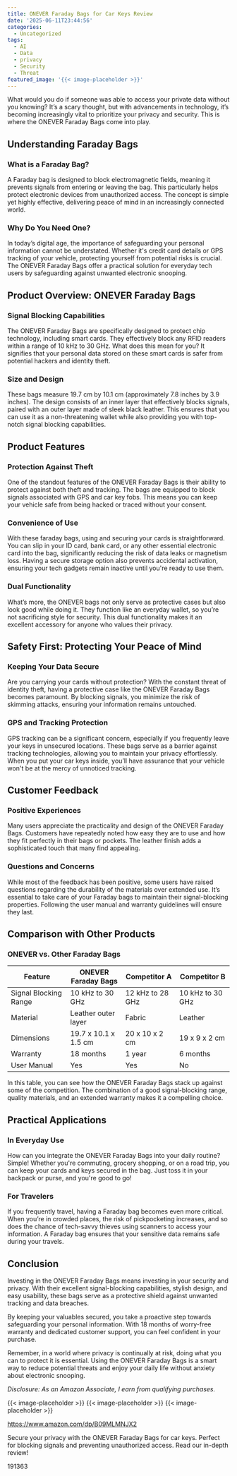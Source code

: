 ```yaml
---
title: ONEVER Faraday Bags for Car Keys Review
date: '2025-06-11T23:44:56'
categories:
  - Uncategorized
tags:
  - AI
  - Data
  - privacy
  - Security
  - Threat
featured_image: '{{< image-placeholder >}}'
---
```


<p>What would you do if someone was able to access your private data without you knowing? It’s a scary thought, but with advancements in technology, it’s becoming increasingly vital to prioritize your privacy and security. This is where the ONEVER Faraday Bags come into play.</p> <p><a rel="nofollow" target="_blank" title="ONEVER 2 Pack Faraday Bags for Car Keys and Cell Phone, Signal Blocking Key Pouch Wallet, Anti-Tracking Anti Theft Car Protection, Cell Phone Signal Jammer WiFi/GSM/LTE/NFC/RFID, GPS Blocker Bag" href="https://www.amazon.com/dp/B09MLMNJX2?tag=8118903-20" style='text-decoration: none; box-shadow: none;'></a></p> <p><a rel="nofollow" target="_blank" title="Learn more about the ONEVER 2 Pack Faraday Bags for Car Keys and Cell Phone, Signal Blocking Key Pouch Wallet, Anti-Tracking Anti Theft Car Protection, Cell Phone Signal Jammer WiFi/GSM/LTE/NFC/RFID, GPS Blocker Bag here." href="https://www.amazon.com/dp/B09MLMNJX2?tag=8118903-20" style='text-decoration: none; box-shadow: none;'></a></p> <h2>Understanding Faraday Bags</h2> <h3>What is a Faraday Bag?</h3> <p>A Faraday bag is designed to block electromagnetic fields, meaning it prevents signals from entering or leaving the bag. This particularly helps protect electronic devices from unauthorized access. The concept is simple yet highly effective, delivering peace of mind in an increasingly connected world.</p> <h3>Why Do You Need One?</h3> <p>In today’s digital age, the importance of safeguarding your personal information cannot be understated. Whether it's credit card details or GPS tracking of your vehicle, protecting yourself from potential risks is crucial. The ONEVER Faraday Bags offer a practical solution for everyday tech users by safeguarding against unwanted electronic snooping.</p> <h2>Product Overview: ONEVER Faraday Bags</h2> <h3>Signal Blocking Capabilities</h3> <p>The ONEVER Faraday Bags are specifically designed to protect chip technology, including smart cards. They effectively block any RFID readers within a range of 10 kHz to 30 GHz. What does this mean for you? It signifies that your personal data stored on these smart cards is safer from potential hackers and identity theft.</p> <h3>Size and Design</h3> <p>These bags measure 19.7 cm by 10.1 cm (approximately 7.8 inches by 3.9 inches). The design consists of an inner layer that effectively blocks signals, paired with an outer layer made of sleek black leather. This ensures that you can use it as a non-threatening wallet while also providing you with top-notch signal blocking capabilities.</p> <p><a rel="nofollow" target="_blank" title="ONEVER 2 Pack Faraday Bags for Car Keys and Cell Phone, Signal Blocking Key Pouch Wallet, Anti-Tracking Anti Theft Car Protection, Cell Phone Signal Jammer WiFi/GSM/LTE/NFC/RFID, GPS Blocker Bag" href="https://www.amazon.com/dp/B09MLMNJX2?tag=8118903-20" style='text-decoration: none; box-shadow: none;'></a></p> <p><a rel="nofollow" target="_blank" title="Learn more about the ONEVER 2 Pack Faraday Bags for Car Keys and Cell Phone, Signal Blocking Key Pouch Wallet, Anti-Tracking Anti Theft Car Protection, Cell Phone Signal Jammer WiFi/GSM/LTE/NFC/RFID, GPS Blocker Bag here." href="https://www.amazon.com/dp/B09MLMNJX2?tag=8118903-20" style='text-decoration: none; box-shadow: none;'></a></p> </p><p></p><p></p><p></p><p></p><p></p><p><h2>Product Features</h2> <h3>Protection Against Theft</h3> <p>One of the standout features of the ONEVER Faraday Bags is their ability to protect against both theft and tracking. The bags are equipped to block signals associated with GPS and car key fobs. This means you can keep your vehicle safe from being hacked or traced without your consent.</p> <h3>Convenience of Use</h3> <p>With these faraday bags, using and securing your cards is straightforward. You can slip in your ID card, bank card, or any other essential electronic card into the bag, significantly reducing the risk of data leaks or magnetism loss. Having a secure storage option also prevents accidental activation, ensuring your tech gadgets remain inactive until you're ready to use them.</p> <h3>Dual Functionality</h3> <p>What’s more, the ONEVER bags not only serve as protective cases but also look good while doing it. They function like an everyday wallet, so you’re not sacrificing style for security. This dual functionality makes it an excellent accessory for anyone who values their privacy.</p> <h2>Safety First: Protecting Your Peace of Mind</h2> <h3>Keeping Your Data Secure</h3> <p>Are you carrying your cards without protection? With the constant threat of identity theft, having a protective case like the ONEVER Faraday Bags becomes paramount. By blocking signals, you minimize the risk of skimming attacks, ensuring your information remains untouched.</p> <h3>GPS and Tracking Protection</h3> <p>GPS tracking can be a significant concern, especially if you frequently leave your keys in unsecured locations. These bags serve as a barrier against tracking technologies, allowing you to maintain your privacy effortlessly. When you put your car keys inside, you’ll have assurance that your vehicle won't be at the mercy of unnoticed tracking.</p> <p><a rel="nofollow" target="_blank" title="ONEVER 2 Pack Faraday Bags for Car Keys and Cell Phone, Signal Blocking Key Pouch Wallet, Anti-Tracking Anti Theft Car Protection, Cell Phone Signal Jammer WiFi/GSM/LTE/NFC/RFID, GPS Blocker Bag" href="https://www.amazon.com/dp/B09MLMNJX2?tag=8118903-20" style='text-decoration: none; box-shadow: none;'></a></p> <h2>Customer Feedback</h2> <h3>Positive Experiences</h3> <p>Many users appreciate the practicality and design of the ONEVER Faraday Bags. Customers have repeatedly noted how easy they are to use and how they fit perfectly in their bags or pockets. The leather finish adds a sophisticated touch that many find appealing.</p> <h3>Questions and Concerns</h3> <p>While most of the feedback has been positive, some users have raised questions regarding the durability of the materials over extended use. It’s essential to take care of your Faraday bags to maintain their signal-blocking properties. Following the user manual and warranty guidelines will ensure they last.</p> <h2>Comparison with Other Products</h2> <h3>ONEVER vs. Other Faraday Bags</h3> <table> <thead> <tr> <th>Feature</th> <th>ONEVER Faraday Bags</th> <th>Competitor A</th> <th>Competitor B</th> </tr> </thead> <tbody> <tr> <td>Signal Blocking Range</td> <td>10 kHz to 30 GHz</td> <td>12 kHz to 28 GHz</td> <td>10 kHz to 30 GHz</td> </tr> <tr> <td>Material</td> <td>Leather outer layer</td> <td>Fabric</td> <td>Leather</td> </tr> <tr> <td>Dimensions</td> <td>19.7 x 10.1 x 1.5 cm</td> <td>20 x 10 x 2 cm</td> <td>19 x 9 x 2 cm</td> </tr> <tr> <td>Warranty</td> <td>18 months</td> <td>1 year</td> <td>6 months</td> </tr> <tr> <td>User Manual</td> <td>Yes</td> <td>Yes</td> <td>No</td> </tr> </tbody> </table> <p>In this table, you can see how the ONEVER Faraday Bags stack up against some of the competition. The combination of a good signal-blocking range, quality materials, and an extended warranty makes it a compelling choice.</p> <p><a rel="nofollow" target="_blank" title="ONEVER 2 Pack Faraday Bags for Car Keys and Cell Phone, Signal Blocking Key Pouch Wallet, Anti-Tracking Anti Theft Car Protection, Cell Phone Signal Jammer WiFi/GSM/LTE/NFC/RFID, GPS Blocker Bag" href="https://www.amazon.com/dp/B09MLMNJX2?tag=8118903-20" style='text-decoration: none; box-shadow: none;'></a></p> <h2>Practical Applications</h2> <h3>In Everyday Use</h3> <p>How can you integrate the ONEVER Faraday Bags into your daily routine? Simple! Whether you're commuting, grocery shopping, or on a road trip, you can keep your cards and keys secured in the bag. Just toss it in your backpack or purse, and you're good to go!</p> <h3>For Travelers</h3> <p>If you frequently travel, having a Faraday bag becomes even more critical. When you’re in crowded places, the risk of pickpocketing increases, and so does the chance of tech-savvy thieves using scanners to access your information. A Faraday bag ensures that your sensitive data remains safe during your travels.</p> <h2>Conclusion</h2> <p>Investing in the ONEVER Faraday Bags means investing in your security and privacy. With their excellent signal-blocking capabilities, stylish design, and easy usability, these bags serve as a protective shield against unwanted tracking and data breaches.</p> <p>By keeping your valuables secured, you take a proactive step towards safeguarding your personal information. With 18 months of worry-free warranty and dedicated customer support, you can feel confident in your purchase.</p> <p>Remember, in a world where privacy is continually at risk, doing what you can to protect it is essential. Using the ONEVER Faraday Bags is a smart way to reduce potential threats and enjoy your daily life without anxiety about electronic snooping.</p> <p><a rel="nofollow" target="_blank" title="Check out the ONEVER 2 Pack Faraday Bags for Car Keys and Cell Phone, Signal Blocking Key Pouch Wallet, Anti-Tracking Anti Theft Car Protection, Cell Phone Signal Jammer WiFi/GSM/LTE/NFC/RFID, GPS Blocker Bag here." href="https://www.amazon.com/dp/B09MLMNJX2?tag=8118903-20" style='text-decoration: none; box-shadow: none;'></a></p> <p><i>Disclosure: As an Amazon Associate, I earn from qualifying purchases.</i></p>
{{< image-placeholder >}}
{{< image-placeholder >}}
{{< image-placeholder >}}




https://www.amazon.com/dp/B09MLMNJX2

Secure your privacy with the ONEVER Faraday Bags for car keys. Perfect for blocking signals and preventing unauthorized access. Read our in-depth review!

191363
